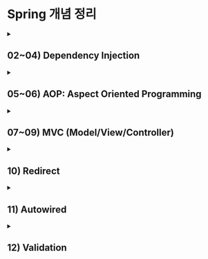 # Spring 개념 정리

<details>
  <summary><h2> 02~04) Dependency Injection</h2></summary>
  <div markdown="1">
    <div>
      <dt><h2>Spring DI(Dependency Injection)</h2></dt>
      <dd>객체(Bean) 간의 의존 관계를 외부의 파일 (스프링 설정 파일) 에서 설정하는 것</dd><br>
      <ul>
        <li>스프링 설정 파일: Bean을 관리함 (자바의 객체를 Spring에서는 Bean으로 부름)</li>
        <li>기본 파일명: applicationContext.xml</li>
        <li>위치: src/main/resources 에서 Spring Bean Configuration File 생성</li>
        <li>스프링 컨테이너 &rArr; Inversion of Control(제어의 역전)</li>
        : 개발자가 직접 객체를 언제 생성하고 없앨지 결정하는 것이 아니라 컨테이너에게 일임함
        <li>작성 방법: 스프링 컨테이너를 통해 작성 (아래 주입의 종류 참고)</li>
      </ul>
    </div>
    <div>
      <dt><b>BeanFactory 인터페이스(기본 IoC 컨테이너)</b></dt>
      <dd>Bean을 생성하고 설정, 관리하는 역할을 수행</dd><br>
      <div>
        <ul><b>[방법1]</b>
          <ul>
            <li>스프링 설정 파일(appContext.xml)을 관리하는 resource(출처) 객체 만들기</li>
            &rArr; Resource resource = new ClassPathResource("appContext.xml");
            <li>Bean 공장을 이용해 resource를 참고하여 Bean 생성 후 getBean() 메소드로 가져오기</li>
            : obj 타입을 반환하므로 해당 타입으로 다운캐스팅을 해줘야 함 <br>
          </ul>
          <pre>BeanFactory factory = new XmlBeanFactory(resource);<br>타입 객체 = (타입)factory.getBean("참조변수");</pre>
        </ul>
        <ul><b>[방법2]</b>
          <pre>ApplicationContext context = new FileSystemXmlApplicationContext("appContext.xml");<br>타입 객체 = (타입)context.getBean("참조변수");</pre>
        </ul>
        <ul><b>[방법3]</b>
          <pre>AbstractApplicationContext context = new GenericXmlApplicationContext("aopExam.xml");<br>타입 객체 = (타입)context.getBean("참조변수");</pre>
        </ul>
      </div>
    </div>
    <hr/>
    <div>
      <ul><dt><h2>Injection(주입)의 종류</h2></dt>
      <li><h3>생성자를 통한 값 주입</h3>
        <ul>
          <li>
            <b>[방법1]</b>
            <pre>&lt;constructor-arg&gt;<br> &nbsp;&nbsp; &lt;value type="타입"&gt;값&lt;/value&gt;<br>&lt;/constructor-arg&gt;</pre>
          </li>
          <li><b>[방법2]</b>
          <pre>&lt;constructor-arg value="값" type="타입"&gt;</pre>
        </ul>
      </li>
      <li><h3>setter를 통한 주입</h3>
        <ul>
          <li><b>값 주입</b>
            <ul>
              <li><b>[방법1]</b></li>
              <pre>&lt;property name="변수명"&gt;<br> &nbsp;&nbsp; &lt;value type="타입"&gt;값&lt;/value&gt;<br>&lt;/property&gt;</pre>
              <li><b>[방법2]</b></li>
              <pre>&lt;property name="변수명" value="값3"/&gt;</pre>
            </ul>
          </li>
          <li><b>객체 주입</b>
            <pre>&lt;property name="객체명"&gt;<br> &nbsp;&nbsp; &lt;ref bean ="객체"&gt;값&lt;/value&gt;<br>&lt;/property&gt;</pre>
          </li>
        </ul>
      </li>
      <li>
        <dt><h3>네임스페이스를 통한 주입</h4></d3>
        <dd>: Namespaces 탭에서 사용할 네임스페이스 선택</dd><br>
        <ul>
          <li><b>네임스페이스 p(property)</b>: setter로 주입</li>
          <pre>&lt;bean id="객체명" class="클래스명" p:setter 메서드명="값"/&gt;</pre>
          <li><b>네임스페이스 c(constructor)</b>: 생성자로 객체, 값 주입</li>
          <pre>&lt;bean id="객체명" class="클래스명" c:매개변수명-ref="객체명" c:변수명="값"&gt;</pre>
        </ul>
      </li>
      </ul>
    </div>
  </div>
</details>

<details>
  <summary><h2> 05~06) AOP: Aspect Oriented Programming</h2></summary>
  <div markdown="1">
    <div>
      <dt><h2>관점 지향 프로그래밍 (AOP) </h2></dt>
      <dd>객체 지향 언어에 의해 추구된 모듈화에 따라 증가한 중복 코드 등을 뽑아 내어 공통으로 처리하는 방식</dd>
      <ul>
        <li>
          <b>개념</b>
          <ul>
            <li>기능별 코드 분리: 기능의 통합은 AOP 프레임워크가 담당</li>
            <li>관점의 분리(Seperation of Concerns)</li>
            <li>핵심 기능(core concern)과 전체에 적용되는 공통 기능(cross-cutting concern)을 기준으로 프로그래밍해 공통 모듈을 여러 코드에 쉽게 적용할 수 있도록 함</li>
          </ul>
        </li>
        <li>
          <b>관련 용어</b>
          <ul>
            <li>aspect: 핵심(공통) 관심 사항</li>
            <li>advice: 핵심 사항을 언제 적용할것인지 정함</li>
            <li>pointcut: 핵심 사항을 표현한 클래스(Target Object)내의 특정 메소드를 표현</li>
          </ul>
        </li>
        <li>
          <b>AOP xml 설정</b>
          <ul>
            <li>before/after: 주요 기능 전에 실행할지 후에 실행할지 결정</li>
            <li>order: 메서드 실행순서 지정, 0~10사이의 수
              <ul><li>before: 숫자가 작은 것부터 실행</li><li>after: 숫자가 큰 것부터 실행</li></ul>
            </li>
          </ul>
          <pre>&lt;aop:config&gt; &nbsp;&nbsp; &lt;!-- aop 설정 --&gt;<br> &nbsp &lt;aop:aspect ref="객체명" order="1"&gt; &nbsp;&nbsp; &lt;!--핵심사항 지정(ref: 공통 기능을 구현하고 있는 객체 명시)--&gt; <br> &nbsp;&nbsp;&nbsp;&nbsp; &lt;aop:after method="메서드명" pointcut=""&gt; &nbsp;&nbsp; &lt;!-- pointcut(호출할 메서드)을 설정 --&gt;<br> &nbsp; &lt;aop:aspect&gt; <br>&lt;aop:config&gt;</pre>
        </li>
        <li>
          <b>AspectJ Pointcut Expression 예시</b>
          <ul>
            <li>execution(public void set*(..)): 리턴 타입 void, 메소드명이 set으로 시작, 매개변수가 0개 이상인 메소드 호출</li>
            <li>execution(* mypkg.core.*.*()): 리턴 타입 무관, mypkg.core 패키지의 매개변수가 없는 모든 메소드 호출</li>
            <li>execution(*.mypkg.core..*.*(..)): 리턴 타입 무관, mypkg.core 패키지 또는 그 하위 패키지에 있는 매개변수가 0개 이상인 메소드 호출</li>
            <li>execution(Integer mypkg.WriteArticleService.write(..)): 리턴 타입이 Integer인 WriteArticleService 인터페이스의 write() 메소드 호출</li>
            <li>execution(* get*(*, *)): 리턴 타입 무관, 이름이 get으로 시작하고 2개의 파라미터를 갖는 메소드 호출</li>
          </ul>
        </li>
        <li>
          <b>AOP에 필요한 dependency (pom.xml)</b>
          <pre>&lt;dependency&gt; <br> &nbsp;&nbsp; &lt;groupId>org.aspectj&lt;/groupId&gt; <br> &nbsp;&nbsp; &lt;artifactId>aspectjrt&lt;/artifactId&gt; <br> &nbsp;&nbsp; &lt;version>${aspectj.version}&lt;/version&gt; &nbsp; &lt;!-- properties에 버전 작성 --&gt; <br> &nbsp;&nbsp; &lt;scope>runtime&lt;/scope&gt; <br> &lt;/dependency&gt; <br> &lt;dependency&gt; <br> &nbsp;&nbsp; &lt;groupId&gt;org.aspectj&lt;/groupId&gt; <br> &nbsp;&nbsp; &lt;artifactId&gt;aspectjtools&lt;/artifactId&gt; <br> &nbsp;&nbsp; &lt;version&gt;${aspectj.version}&lt;/version&gt; <br> &nbsp;&nbsp; &lt;scope>runtime&lt;/scope&gt; <br> &lt;/dependency&gt; </pre>
        </li>
      </ul>
    </div>
  </div>
</details>

<details>
  <summary><h2> 07~09) MVC (Model/View/Controller)</h2></summary>
  <div markdown="1">
    <div>
      <dt><h2>Spring 프로젝트 실행 흐름</h2></dt>
      <dd>
        ① pom.xml(dependecy를 읽고 메이븐 중앙저장소에서 자동으로 jar 파일 추가 <br>
        ② C:\Users\사용자명\.m2 폴더에 자동 저장)  <br>
        ③ web.xml &rarr; root-context.xml &rarr; servlet-context.xml
      </dd>
      <ul>
        <li>
          <dt><h3>web.xml<h3></dt>
          <dd>한글 설정 &rarr; 프로젝트 전반에 걸쳐 사용할 설정이 있으면 root-context.xml로 이동 명령 &rarr; &lt;servlet-mapping&gt;으로 "/" 요청 &rarr; DispatcherServlet: 최초 요청("/")을 받는 서블릿 &rarr; servlet-context.xml로 이동 명령</dd><br>
          <b>web.xml 한글 설정</b>: 캐릭터 인코딩 처리를 위한 필터 설정
          <pre>&lt;filter&gt; <br> &nbsp;&nbsp; &lt;filter-name&gt;encodingFilter&lt;/filter-name&gt; <br> &nbsp;&nbsp; &lt;filter-class&gt;org.springframework.web.filter.CharacterEncodingFilter&lt;/filter-class&gt; <br> &nbsp;&nbsp; &lt;init-param&gt; <br> &nbsp;&nbsp;&nbsp;&nbsp; &lt;param-name&gt;encoding&lt;/param-name&gt; <br> &nbsp;&nbsp;&nbsp;&nbsp; &lt;param-value&gt;UTF-8&lt;/param-value&gt; <br> &nbsp;&nbsp; &lt;/init-param&gt; <br> &nbsp;&nbsp; &lt;init-param&gt; <br> &nbsp;&nbsp;&nbsp;&nbsp; &lt;param-name&gt;forceEncoding&lt;/param-name&gt; <br> &nbsp;&nbsp;&nbsp;&nbsp; &lt;param-value&gt;true&lt;/param-value&gt; <br> &nbsp;&nbsp; &lt;/init-param&gt; <br>&lt;/filter&gt; <br>&lt;filter-mapping&gt; <br> &nbsp;&nbsp; &lt;filter-name&gt;encodingFilter&lt;/filter-name&gt; <br> &nbsp;&nbsp; &lt;url-pattern&gt;/*&lt;/url-pattern&gt; <br>&lt;/filter-mapping&gt;</pre>
        </li>
        <li>
          <h3>HomeController.java</h3>
          <ul>
            <li><b>@Controller</b>: 컨트롤러 어노테이션이 없으면 요청("/")이 들어와도 자동으로 실행되지 않음</li>
            <li><b>@RequestMapping</b>: 요청 방식 설정, view에 넘길 데이터 설정</li>
            <li>"/" 요청이 get방식으로 들어오면 home 메서드가 자동으로 실행됨 </li>
            <li><b>home 메서드</b>: 포맷 설정한 Date를 model에 담고 home(view)으로 전달, home 넘김 <br>
                &rArr; /WEB-INF/views/jsp 파일(view)은 직접 실행 불가능, controller를 통해서만 실행됨
            </li>
          </ul>
        </li>
        <li>
          <h3>servlet-context.xml</h3>
          <ul>
            <li><bean> 태그로 객체 생성, <property>로 prefix, suffix 변수에 setter로 값 주입</li>
            <li><b>prefix</b>: "/WEB-INF/views/"</li>
            <li><b>suffix</b>: ".jsp"</li>
            <li>기본 패키지(com.spring.ex) 스캔 &rarr; Controller 클래스 확인 &rarr; home 리턴됨</li>
            <li>prefix와 suffix 사이에 home 들어옴 &rarr; /WEB-INF/views/home.jsp &rarr; home.jsp 실행됨</li>
          </ul>
        </li>
      </ul>
    </div>
    </div>
    <hr/>
      <div>
        <dt><h2>RequestMapping</h2></dt>
        <dd>src/main/java > com.spring.ex > HomeController.java 또는 사용자가 작성한 컨트롤러</dd>
        <ul>
          <li><h3>@RequestMapping(value = "요청명", method = RequestMethod.GET)</h3>
            <ul>
              <li>get 방식으로 요청명이 들어오면 메서드 실행</li>
              <li>요청명: /폴더명/파일명 (폴더명 앞 "/" 생략 가능) <br>
                  &rArr; 다른 컨트롤러에 작성하더라도 같은 프로젝트 안에서 요청명은 중복되면 안됨 (단, method가 다르면 가능) <br>
                  &rArr; 한 Controller 클래스 안에서 폴더명이 동일할경우 @Controller 어노테이션 밑에 @RequestMapping("중복폴더명")으로 작성 가능 <br>
              </li>
              <li>method 작성하지 않으면 get,post 방식 무관</li>
            </ul>
          </li>
          <li><h3>view로 이동하는 메서드 작성</h3>
            <ul>
              <li><b>[방법1: 데이터 없이 바로 뷰로 이동]</b></li>
              <pre>@RequestMapping(value = "요청명")	 //value = 없이 요청명만 작성 가능<br>public String 메서드명() {<br> &nbsp;&nbsp; return "폴더명.파일명";	// /WEB-INF/views/폴더명.파일명.jsp <br>}</pre>
              <li><b>[방법2: 데이터(model 또는 request로 속성 설정)를 가지고 뷰로 이동]</b></li>
              <pre>@RequestMapping("요청명") <br>public String 메서드명(Model model, HttpServletRequest request) { <br> &nbsp;&nbsp; model.addAttribute("변수1","값1");  &nbsp;&nbsp;//변수에 값을 넣어 model에 담아 뷰로 넘김 (즉, 속성설정과 동일한 기능) <br> &nbsp;&nbsp; request.setAttribute("변수2","값2");	&nbsp;&nbsp;//jsp에서 받을때:request.getAttribute("변수"), ${requestScope.변수} <br><br> &nbsp;&nbsp; return "member.insertForm"; <br>}</pre>
              <li><b>[방법3: ModelAndView로 데이터를 가지고 뷰로 이동]</b></li>
              <pre>@RequestMapping("요청명") <br>public ModelAndView 메서드명() { <br> &nbsp;&nbsp; ModelAndView mav = new ModelAndView(); <br> &nbsp;&nbsp; /* 모델 */ <br> &nbsp;&nbsp; mav.addObject("변수1", "값1"); <br> &nbsp;&nbsp; mav.addObject("변수2", "값2"); <br> &nbsp;&nbsp; /* 뷰 */	<br> &nbsp;&nbsp; mav.setViewName("폴더명/파일명"); <br><br> &nbsp;&nbsp; return mav; <br>}</pre>
              <li><b>[방법4: ModelAndView로 데이터 없이 바로 뷰로 이동]</b></li>
              <pre>@RequestMapping("요청명") <br>public ModelAndView 메서드명() { <br> &nbsp;&nbsp; ModelAndView mav = new ModelAndView("폴더명/파일명"); <br><br> &nbsp;&nbsp; return mav; <br>}</pre>
            </ul>
          </li>
          <li>
            <dt><h3>Parameter로 넘어온(Get 방식 요청) 데이터 받기</h3></dt>
            <dd>뷰에서 요청명 뒤에 get방식으로 변수에 값을 전달 &rArr; ex) http://localhost:8080/ex/person/input?name=kim&age=20</dd><br>
            <ul>
              <li><b>방법1: 메서드 매개변수 &rarr; HttpServletRequest request</b></li>
                &rArr; 메서드에서 request.getParameter()로 받기 / 뷰에서도 request.getParameter(), ${param}으로 받을 수 있음
              <li><b>방법2: 매서드 매개변수 &rarr; @RequestParam("파라미터명") String 변수명, ... </b></li>
                &rArr; 뷰에서 바로 request.getParameter(), ${param}으로 받을 수 있음
                &rArr; Bean으로 묶어서 넘기기
                  · bean을 속성설정(model,Attribute)해서 넘기기 &rarr; 뷰에서 request.getAttribute(). ${requestScope}으로 받을 수 있음
                  · 커맨드객체를 매개변수로 설정하기 &rarr; 객체생성, setter, 모델설정까지 자동으로 됨
              <li>form에서 get방식으로 변수에 값을 전달(parameter)</li>
              : form action에 "요청명" 작성 <br>
                &rarr; 이때, 중복되는 요청명이 있으면 반드시 생략 또는 "<%=request.getContextPath()%>/중복요청명/요청명"과 같이 작성
            </ul>
          </li>
        </ul>
      </div>
</details>

<details>
  <summary><h2>10) Redirect</h2></summary>
  <div markdown="1">
    <div>
      <dt><h2>redirect</h2></dt>
      <dd>뷰에서 <b>"redirect:/"</b> 접두어에 뷰 이름 붙이면 컨트롤러의 요청이 실행됨 </dd>
    </div>
    <div>
      <dt><h2>데이터 전달</h2></dt>
      <dd>jsp 파일이 아닌 redirect로 넘어가면 새로운 request 객체가 생성되어 form에서 입력한 값이 유지되지 않음(request.param, request.attr=null) <br>
          &rArr; <b>map</b>으로 묶어서 넘겨야함
      </dd>
      <ul>
        <li>form에서 action 요청 시 &rarr; 매개변수(HttpServletRequest request, RedirectAttributes redirectAttr)</li>
        <ul>
          <li>map 객체 생성: Map&lt;String,Object&gt; map = new HashMap&lt;String, Object&gt;();</li>
          <li>map에 (키,값) 담기: map.put("mname", name);</li>
          <li>map 객체 속성 설정: redirectAttr.addFlashAttribute("redirectMap",map);</li>
        </ul>
        <li>redirect로 넘어간 요청: map 출력해도 null</li>
        <li>jsp 파일: ${requestScope.redirectMap.키}으로 출력하면 결과값 나옴</li>
      </ul>
    </div>
  </div>
</details>

<details>
  <summary><h2>11) Autowired</h2></summary>
  <div markdown="1">
    <div>
      <dt><h2>@Autowired</h2></dt>
      <dd>필요한 의존 객체의 타입에 해당하는 빈을 자동으로 주입</dd>
    </div>
    <div>
      <ul>
        <li>appContext.xml 생성</li>
        &rArr; &lt;context:component-scan base-package="패키지명"/&gt;
        <li>생성할 객체가 있는 패키지를 스캔</li>
        : ApplicationContext context = new ClassPathXmlApplicationContext("appContext.xml");
        <li>어노테이션에 따라 객체 생성, 주입</li>
          <ul>
            <li>@Component("참조변수명"): 객체 생성 (클래스명 참조변수명 = new 클래스명())</li>
            &rarr; 클래스 위에 작성, 참조변수명은 클래스명과 동일해도 무관
            <li>@Autowired: 자식을 자동으로 주입 (setter)</li>
            <li>@Qualifier("참조변수명"): 자식이 2개 이상일 경우 주입하고 싶은 자식의 참조변수 작성</li>
            &rarr; 변수 위에 작성
          </ul>
        <li>@Component("참조변수명")으로 생성한 객체 가져오기</li>
        : 부모타입 참조변수 = (부모타입)context.getBean("참조변수명");	-> 참조변수명은 @Component와 동일
      </ul>
    </div>
  </div>
</details>

<details>
  <summary><h2>12) Validation</h2></summary>
  <div markdown="1">
    <dt><h2>유효성 검사</h2><dt>
    <ul>
      <li>pom.xml에 유효성 검사에 필요한 dependecy 작성</li>
      <li>form 작성</li>
      &rArr; form:form의 기본 method="POST" <-> form의 기본 method="GET"
      <pre>&lt;form:form commandName="커맨드객체로 설정된 모델명(객체 앞글자만 소문자)"&gt;<br> &nbsp;&nbsp; &lt;form:errors cssClass="err(스타일 클래스명)" path="Bean의 변수명"/&gt;	&rArr 에러메세지<br> &lt;/form:form&gt;</pre>
      <li>Bean: 변수 위에 유효성 검사 어노테이션 작성</li>
      <ul>
        <li>유효성 검사</li>
        <ul>
          <li>text: <b>@NotBlank</b>(message="") &rarr; 공백처리 가능</li>
          <li>select: <b>@NotBlank</b>(message=""), <b>@NotEmpty</b>(message="") &rarr; 선택 안했을때 value="" </li>
          <li>checkbox, radio: <b>@NotBlank(message=""), <b>@NotEmpty</b>(message=""), <b>@NotNull</b>(message="")</li>
        </ul>
        <li>글자 수 검사</li>
        <ul>
          <li><b>@Size</b>(min = 3, max = 5, message = "")</li>
          <li><b>@Length</b>(min = 3, max = 5, message = "")</li>
        </ul>
        <li>패턴(정규표현식) 검사</li>
        <ul>
          <li><b>Pattern</b>(regexp = "^[0-9]+$", message = "숫자만 입력하세요")</li>
          <li>유효성 검사 -> 어노테이션 안에서는 /로 열고 닫지 않음 (*: 0번 이상, +: 1번 이상, ^: 시작, $: 끝)</li>
        </ul>
        <li>숫자 범위 검사</li>
        : @<b>Range</b>(min=10, max=100, message="10살 이상, 100살 이하로 작성해야 합니다.")
      </ul>
      <li>뷰(form)</li>
      <li>컨트롤 &rArr; 커맨드 객체 유효성 검사 </li>
      <ul>
        <li>매개변수: @Valid 커맨드 객체(Bean), 유효성검사 결과를 받는 BindingResult result (순서 중요!)</li>
        <li>result.hasErrors(): true면 유효성 검사 에러, false면 setter로 커맨드 객체에 값이 들어옴</li>
      </ul>
    </ul>
  </div>
</details>
